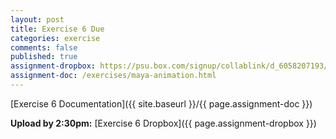 ```yaml
---
layout: post
title: Exercise 6 Due
categories: exercise
comments: false
published: true
assignment-dropbox: https://psu.box.com/signup/collablink/d_6058207193/113696a8f0e644
assignment-doc: /exercises/maya-animation.html
---
```


[Exercise 6 Documentation]({{ site.baseurl }}/{{ page.assignment-doc }})

**Upload by 2:30pm:** [Exercise 6 Dropbox]({{ page.assignment-dropbox }})
